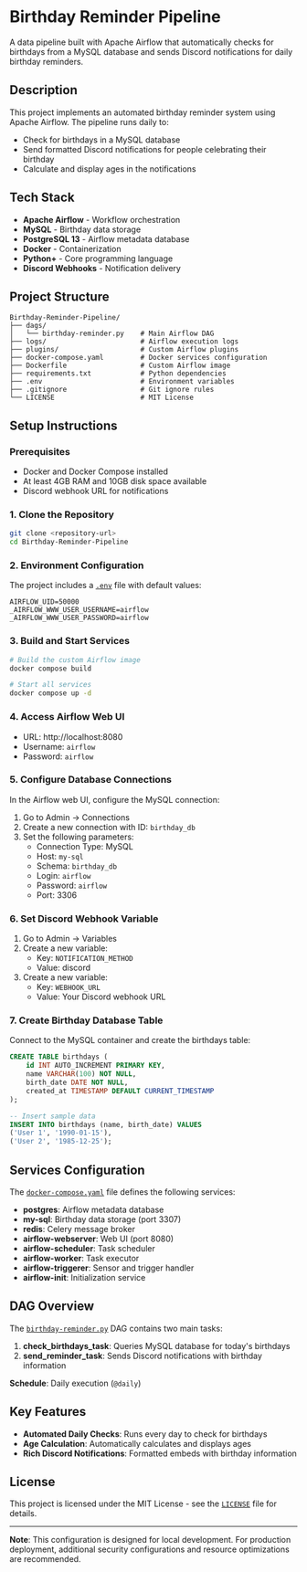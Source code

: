 # Birthday Reminder Pipeline
A data pipeline built with Apache Airflow that automatically checks for birthdays from a MySQL database and sends Discord notifications for daily birthday reminders.

## Description
This project implements an automated birthday reminder system using Apache Airflow. The pipeline runs daily to:
- Check for birthdays in a MySQL database
- Send formatted Discord notifications for people celebrating their birthday
- Calculate and display ages in the notifications

## Tech Stack
- **Apache Airflow** - Workflow orchestration
- **MySQL** - Birthday data storage
- **PostgreSQL 13** - Airflow metadata database
- **Docker** - Containerization
- **Python+** - Core programming language
- **Discord Webhooks** - Notification delivery

## Project Structure
```
Birthday-Reminder-Pipeline/
├── dags/
│   └── birthday-reminder.py    # Main Airflow DAG
├── logs/                       # Airflow execution logs
├── plugins/                    # Custom Airflow plugins
├── docker-compose.yaml         # Docker services configuration
├── Dockerfile                  # Custom Airflow image
├── requirements.txt            # Python dependencies
├── .env                        # Environment variables
├── .gitignore                  # Git ignore rules
└── LICENSE                     # MIT License
```

## Setup Instructions
### Prerequisites
- Docker and Docker Compose installed
- At least 4GB RAM and 10GB disk space available
- Discord webhook URL for notifications

### 1. Clone the Repository
```bash
git clone <repository-url>
cd Birthday-Reminder-Pipeline
```

### 2. Environment Configuration
The project includes a [`.env`](.env) file with default values:
```env
AIRFLOW_UID=50000
_AIRFLOW_WWW_USER_USERNAME=airflow
_AIRFLOW_WWW_USER_PASSWORD=airflow
```

### 3. Build and Start Services
```bash
# Build the custom Airflow image
docker compose build

# Start all services
docker compose up -d
```

### 4. Access Airflow Web UI
- URL: http://localhost:8080
- Username: `airflow`
- Password: `airflow`

### 5. Configure Database Connections
In the Airflow web UI, configure the MySQL connection:

1. Go to Admin → Connections
2. Create a new connection with ID: `birthday_db`
3. Set the following parameters:
   - Connection Type: MySQL
   - Host: `my-sql`
   - Schema: `birthday_db`
   - Login: `airflow`
   - Password: `airflow`
   - Port: 3306

### 6. Set Discord Webhook Variable
1. Go to Admin → Variables
2. Create a new variable:
    - Key: `NOTIFICATION_METHOD`
    - Value: discord
2. Create a new variable:
   - Key: `WEBHOOK_URL`
   - Value: Your Discord webhook URL

### 7. Create Birthday Database Table
Connect to the MySQL container and create the birthdays table:

```sql
CREATE TABLE birthdays (
    id INT AUTO_INCREMENT PRIMARY KEY,
    name VARCHAR(100) NOT NULL,
    birth_date DATE NOT NULL,
    created_at TIMESTAMP DEFAULT CURRENT_TIMESTAMP
);

-- Insert sample data
INSERT INTO birthdays (name, birth_date) VALUES 
('User 1', '1990-01-15'),
('User 2', '1985-12-25');
```

## Services Configuration
The [`docker-compose.yaml`](docker-compose.yaml) file defines the following services:

- **postgres**: Airflow metadata database
- **my-sql**: Birthday data storage (port 3307)
- **redis**: Celery message broker
- **airflow-webserver**: Web UI (port 8080)
- **airflow-scheduler**: Task scheduler
- **airflow-worker**: Task executor
- **airflow-triggerer**: Sensor and trigger handler
- **airflow-init**: Initialization service

## DAG Overview
The [`birthday-reminder.py`](dags/birthday-reminder.py) DAG contains two main tasks:

1. **check_birthdays_task**: Queries MySQL database for today's birthdays
2. **send_reminder_task**: Sends Discord notifications with birthday information

**Schedule**: Daily execution (`@daily`)

## Key Features
- **Automated Daily Checks**: Runs every day to check for birthdays
- **Age Calculation**: Automatically calculates and displays ages
- **Rich Discord Notifications**: Formatted embeds with birthday information

## License
This project is licensed under the MIT License - see the [`LICENSE`](LICENSE) file for details.

---

**Note**: This configuration is designed for local development. For production deployment, additional security configurations and resource optimizations are recommended.
